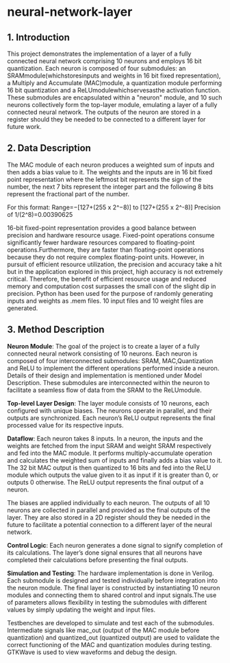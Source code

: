 # neural-network-layer

## **1. Introduction**
 This project demonstrates the implementation of a layer of a fully connected neural network
 comprising 10 neurons and employs 16 bit quantization. Each neuron is composed of four
 submodules: an SRAMmodule(whichstoresinputs and weights in 16 bit fixed representation), a
 Multiply and Accumulate (MAC)module, a quantization module performing 16 bit quantization and
 a ReLUmodulewhichservesasthe activation function. These submodules are encapsulated within a
 "neuron" module, and 10 such neurons collectively form the top-layer module, emulating a layer of a
 fully connected neural network. The outputs of the neuron are stored in a register should they be
 needed to be connected to a different layer for future work.

 ## **2. Data Description**
 The MAC module of each neuron produces a weighted sum of inputs and then adds a bias value to it.
 The weights and the inputs are in 16 bit fixed point representation where the leftmost bit represents
 the sign of the number, the next 7 bits represent the integer part and the following 8 bits represent the
 fractional part of the number. 
 
 For this format:
 Range=−[127+(255 x 2^−8)] to [127+(255 x 2^-8)]
 Precision of 1/(2^8)=0.00390625
 
 16-bit fixed-point representation provides a good balance between precision and hardware resource
 usage. Fixed-point operations consume significantly fewer hardware resources compared to floating-point operations.Furthermore, they are faster than floating-point operations because they do not require complex floating-point units. However, in pursuit of efficient resource utilization, the
 precision and accuracy take a hit but in the application explored in this project, high accuracy is not
 extremely critical. Therefore, the benefit of efficient resource usage and reduced memory and
 computation cost surpasses the small con of the slight dip in precision.
 Python has been used for the purpose of randomly generating inputs and weights as .mem files. 10
 input files and 10 weight files are generated.

 ## **3. Method Description**
 **Neuron Module**: The goal of the project is to create a layer of a fully connected neural network
 consisting of 10 neurons. Each neuron is composed of four interconnected submodules: SRAM,
 MAC,Quantization and ReLU to implement the different operations performed inside a neuron.
 Details of their design and implementation is mentioned under Model Description. These
 submodules are interconnected within the neuron to facilitate a seamless flow of data from the SRAM
 to the ReLUmodule.


 **Top-level Layer Design**: The layer module consists of 10 neurons, each configured with unique
 biases. The neurons operate in parallel, and their outputs are synchronized. Each neuron’s ReLU
 output represents the final processed value for its respective inputs.


**Dataflow**: Each neuron takes 8 inputs. In a neuron, the inputs and the weights are fetched from the
 input SRAM and weight SRAM respectively and fed into the MAC module. It performs
 multiply-accumulate operation and calculates the weighted sum of inputs and finally adds a bias value
 to it. The 32 bit MAC output is then quantized to 16 bits and fed into the ReLU module which
 outputs the value given to it as input if it is greater than 0, or outputs 0 otherwise. The ReLU output
 represents the final output of a neuron.

 The biases are applied individually to each neuron. The outputs of all 10 neurons are collected in
 parallel and provided as the final outputs of the layer. They are also stored in a 2D register should they
 be needed in the future to facilitate a potential connection to a different layer of the neural network.


**Control Logic**: Each neuron generates a done signal to signify completion of its calculations. The
 layer’s done signal ensures that all neurons have completed their calculations before presenting the
 final outputs.


**Simulation and Testing**: The hardware implementation is done in Verilog. Each submodule is
 designed and tested individually before integration into the neuron module. The final layer is
 constructed by instantiating 10 neuron modules and connecting them to shared control and input
 signals.The use of parameters allows flexibility in testing the submodules with different values by
 simply updating the weight and input files.

 
 Testbenches are developed to simulate and test each of the submodules. Intermediate signals like
 mac_out (output of the MAC module before quantization) and quantized_out (quantized output)
 are used to validate the correct functioning of the MAC and quantization modules during testing.
 GTKWave is used to view waveforms and debug the design.
 

